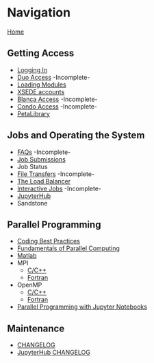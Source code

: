 # Navigation

[Home](Home)

## Getting Access
- [Logging In](Logging-In)
- [Duo Access](Duo-Access) -Incomplete-
- [Loading Modules](Loading-Modules)
- [XSEDE accounts](XSEDE)
- [Blanca Access](Blanca-Access) -Incomplete-
- [Condo Access](Condo-Access) -Incomplete-
- [PetaLibrary](PetaLibrary)

## Jobs and Operating the System
- [FAQs](FAQs) -Incomplete-
- [Job Submissions](Job-Submissions)
- Job Status
- [File Transfers](File-Transfers) -Incomplete-
- [The Load Balancer](The-Load-Balancer-Tool)
- [Interactive Jobs](Interactive-Jobs) -Incomplete-
- [JupyterHub](JupyterHub)
- Sandstone

## Parallel Programming
- [Coding Best Practices](Coding-Best-Practices)
- [Fundamentals of Parallel Computing](Fundamentals-of-Parallel-Computing)
- [Matlab](Matlab-on-Summit)
- MPI
    + [C/C++](MPI-C)
    + [Fortran](MPI-Fortran)
- OpenMP 
    + [C/C++](OpenMP-C)
    + [Fortran](OpenMP-Fortran)
- [Parallel Programming with Jupyter Notebooks](Parallel-Programming-with-Jupyter-Notebooks)

## Maintenance
- [CHANGELOG](CHANGELOG)
- [JupyterHub CHANGELOG](JupyterHub-CHANGELOG)